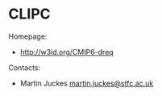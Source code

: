 CLIPC
=====

Homepage:
* http://w3id.org/CMIP6-dreq


Contacts:
* Martin Juckes <martin.juckes@stfc.ac.uk>
